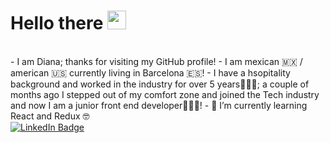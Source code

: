 <h1>
  Hello there
  <img src="https://media.giphy.com/media/hvRJCLFzcasrR4ia7z/giphy.gif" width="30px"/>
</h1>
<br>
- I am Diana; thanks for visiting my GitHub profile!
- I am mexican 🇲🇽 / american 🇺🇸 currently living in Barcelona 🇪🇸!
- I have a hsopitality background and worked in the industry for over 5 years👩🏻‍🍳; a couple of months ago 
I stepped out of my comfort zone and joined the Tech industry and now I am a junior front end developer👩🏻‍💻!
- 🌱 I’m currently learning React and Redux 🤓

<!---
Dianabarr19/Dianabarr19 is a ✨ special ✨ repository because its `README.md` (this file) appears on your GitHub profile.
You can click the Preview link to take a look at your changes.
--->
<div id="badges">
  <a href="https://www.linkedin.com/in/dianabarroso/">
    <img src="https://img.shields.io/badge/LinkedIn-blue?style=for-the-badge&logo=linkedin&logoColor=white" alt="LinkedIn Badge"/>
  </a>
</div>
